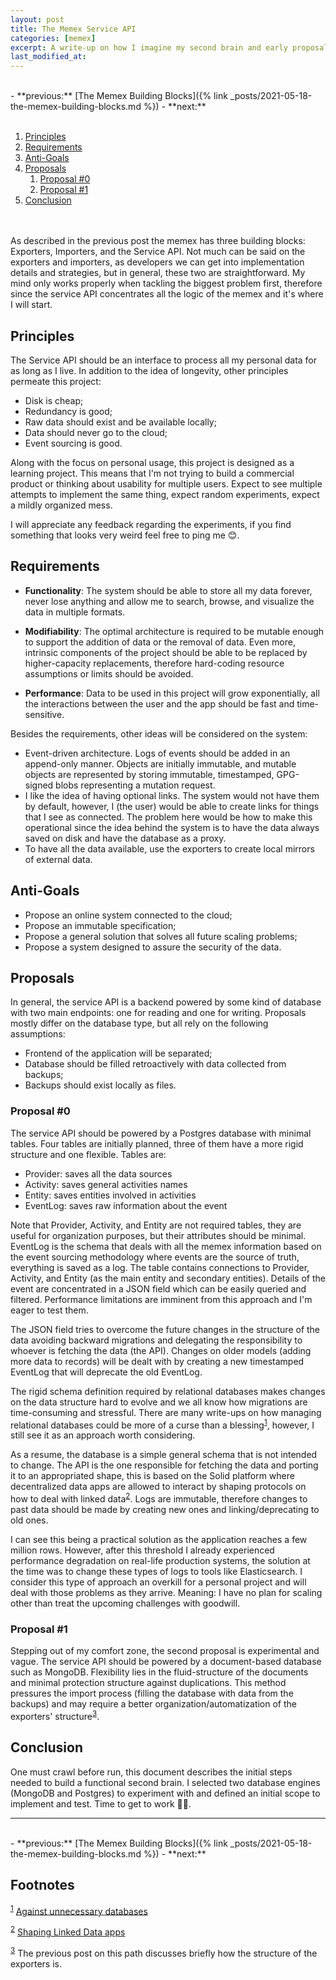 ```yaml
---
layout: post
title: The Memex Service API
categories: [memex]
excerpt: A write-up on how I imagine my second brain and early proposals on how to build it.
last_modified_at:
---
```

<br>
-   **previous:** [The Memex Building Blocks]({% link _posts/2021-05-18-the-memex-building-blocks.md %})
-   **next:**
<br><br>

1.  [Principles](#org574f1ea)
2.  [Requirements](#org3805cb7)
3.  [Anti-Goals](#orgc33c7a6)
4.  [Proposals](#org7799149)
    1.  [Proposal #0](#org439da3a)
    2.  [Proposal #1](#org5e9f6d9)
5.  [Conclusion](#org37b3c78)

<br><br>
As described in the previous post the memex has three building blocks: Exporters, Importers, and the Service API. Not much can be said on the exporters and importers, as developers we can get into implementation details and strategies, but in general, these two are straightforward. My mind only works properly when tackling the biggest problem first, therefore since the service API concentrates all the logic of the memex and it's where I will start.


<a id="org574f1ea"></a>

## Principles

The Service API should be an interface to process all my personal data for as long as I live. In addition to the idea of longevity, other principles permeate this project:

-   Disk is cheap;
-   Redundancy is good;
-   Raw data should exist and be available locally;
-   Data should never go to the cloud;
-   Event sourcing is good.

Along with the focus on personal usage, this project is designed as a learning project. This means that I'm not trying to build a commercial product or thinking about usability for multiple users. Expect to see multiple attempts to implement the same thing, expect random experiments, expect a mildly organized mess.

I will appreciate any feedback regarding the experiments, if you find something that looks very weird feel free to ping me 😊.


<a id="org3805cb7"></a>

## Requirements

-   **Functionality**: The system should be able to store all my data forever, never lose anything and allow me to search, browse, and visualize the data in multiple formats.

-   **Modifiability**: The optimal architecture is required to be mutable enough to support the addition of data or the removal of data. Even more, intrinsic components of the project should be able to be replaced by higher-capacity replacements, therefore hard-coding resource assumptions or limits should be avoided.

-   **Performance**: Data to be used in this project will grow exponentially, all the interactions between the user and the app should be fast and time-sensitive.

Besides the requirements, other ideas will be considered on the system:

-   Event-driven architecture. Logs of events should be added in an append-only manner. Objects are initially immutable, and mutable objects are represented by storing immutable, timestamped, GPG-signed blobs representing a mutation request.
-   I like the idea of having optional links. The system would not have them by default, however, I (the user) would be able to create links for things that I see as connected. The problem here would be how to make this operational since the idea behind the system is to have the data always saved on disk and have the database as a proxy.
-   To have all the data available, use the exporters to create local mirrors of external data.


<a id="orgc33c7a6"></a>

## Anti-Goals

-   Propose an online system connected to the cloud;
-   Propose an immutable specification;
-   Propose a general solution that solves all future scaling problems;
-   Propose a system designed to assure the security of the data.


<a id="org7799149"></a>

## Proposals

In general, the service API is a backend powered by some kind of database with two main endpoints: one for reading and one for writing. Proposals mostly differ on the database type, but all rely on the following assumptions:

-   Frontend of the application will be separated;
-   Database should be filled retroactively with data collected from backups;
-   Backups should exist locally as files.


<a id="org439da3a"></a>

### Proposal #0

The service API should be powered by a Postgres database with minimal tables. Four tables are initially planned, three of them have a more rigid structure and one flexible. Tables are:

-   Provider: saves all the data sources
-   Activity: saves general activities names
-   Entity: saves entities involved in activities
-   EventLog: saves raw information about the event

Note that Provider, Activity, and Entity are not required tables, they are useful for organization purposes, but their attributes should be minimal. EventLog is the schema that deals with all the memex information based on the event sourcing methodology where events are the source of truth, everything is saved as a log. The table contains connections to Provider, Activity, and Entity (as the main entity and secondary entities). Details of the event are concentrated in a JSON field which can be easily queried and filtered. Performance limitations are imminent from this approach and I'm eager to test them.

The JSON field tries to overcome the future changes in the structure of the data avoiding backward migrations and delegating the responsibility to whoever is fetching the data (the API). Changes on older models (adding more data to records) will be dealt with by creating a new timestamped EventLog that will deprecate the old EventLog.

The rigid schema definition required by relational databases makes changes on the data structure hard to evolve and we all know how migrations are time-consuming and stressful.  There are many write-ups on how managing relational databases could be more of a curse than a blessing<sup><a id="fnr.1" class="footref" href="#fn.1">1</a></sup>, however, I still see it as an approach worth considering.

As a resume, the database is a simple general schema that is not intended to change. The API is the one responsible for fetching the data and porting it to an appropriated shape, this is based on the Solid platform where decentralized data apps are allowed to interact by shaping protocols on how to deal with linked data<sup><a id="fnr.2" class="footref" href="#fn.2">2</a></sup>. Logs are immutable, therefore changes to past data should be made by creating new ones and linking/deprecating to old ones.

I can see this being a practical solution as the application reaches a few million rows. However, after this threshold I already experienced performance degradation on real-life production systems, the solution at the time was to change these types of logs to tools like Elasticsearch. I consider this type of approach an overkill for a personal project and will deal with those problems as they arrive. Meaning: I have no plan for scaling other than treat the upcoming challenges with goodwill.


<a id="org5e9f6d9"></a>

### Proposal #1

Stepping out of my comfort zone, the second proposal is experimental and vague. The service API should be powered by a document-based database such as MongoDB. Flexibility lies in the fluid-structure of the documents and minimal protection structure against duplications. This method pressures the import process (filling the database with data from the backups) and may require a better organization/automatization of the exporters' structure<sup><a id="fnr.3" class="footref" href="#fn.3">3</a></sup>.


<a id="org37b3c78"></a>

## Conclusion

One must crawl before run, this document describes the initial steps needed to build a functional second brain. I selected two database engines (MongoDB and Postgres) to experiment with and defined an initial scope to implement and test. Time to get to work 👩‍💻.

---


<br>
-   **previous:** [The Memex Building Blocks]({% link _posts/2021-05-18-the-memex-building-blocks.md %})
-   **next:**

<br>

## Footnotes

<sup><a id="fn.1" href="#fnr.1">1</a></sup> <a target="blank" href="https://beepb00p.xyz/unnecessary-db.html">Against unnecessary databases</a>

<sup><a id="fn.2" href="#fnr.2">2</a></sup> <a target="blank" href="https://ruben.verborgh.org/blog/2019/06/17/shaping-linked-data-apps">Shaping Linked Data apps</a>

<sup><a id="fn.3" href="#fnr.3">3</a></sup> The previous post on this path discusses briefly how the structure of the exporters is.
